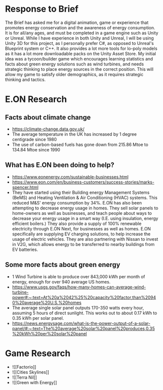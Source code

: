 # Response to Brief
The Brief has asked me for a digital animation, game or experience that promotes energy conservation and the awareness of energy consumption. It is for all/any ages, and must be completed in a game engine such as Unity or Unreal.
While I have experience in both Unity and Unreal, I will be using Unity 3D for this project, as I personally prefer C#, as opposed to Unreal's Blueprint system or C++. It also provides a lot more tools for lo-poly models as it has a lot more downloadable packs on the Unity Asset Store.
My initial idea was a tycoon/builder game which encourages learning statistics and facts about green energy solutions such as wind turbines, and needs strategic thinking to place energy sources in the correct position. This will allow my game to satisfy older demographics, as it requires strategic thinking and tactics.
# E.ON Research
## Facts about climate change
- https://climate-change.data.gov.uk/
- The average temperature in the UK has increased by 1 degree centigrade since 1980
- The use of carbon-based fuels has gone down from 215.86 Mtoe to 134.84 Mtoe since 1990
## What has E.ON been doing to help?
- https://www.eonenergy.com/sustainable-businesses.html
- https://www.eon.com/en/business-customers/success-stories/marks-spencer.html
- They have started using their Building energy Management Systems (BeMS) and Heating Ventilation & Air Conditioning (HVAC) systems. This reduced M&S' energy consumption by 34%.
E.ON has also been attempting to decrease energy usage in homes. They sell solar panels to home-owners as well as businesses, and teach people about ways to decrease your energy usage in a smart way (I.E. using insulation, energy efficient boilers.)
They also provide a supply of 100% renewable electricity through E.ON Next, for businesses as well as homes.
E.ON specifically are supplying EV charging solutions, to help increase the usage of electric vehicles. They are also partnering with Nissan to invest in V2G, which allows energy to be transferred to nearby buildings from EV batteries.

## Some more facts about green energy
- 1 Wind Turbine is able to produce over 843,000 kWh per month of energy, enough for over 940 average US homes.
- https://www.usgs.gov/faqs/how-many-homes-can-average-wind-turbine-power#:~:text=At%20a%2042%25%20capacity%20factor,than%20940%20average%20U.S.%20homes
- The average single solar panel outputs 170-350 watts every hour, assuming 5 hours of direct sunlight. This works out to about 0.17 kWh to 0.35 kWh per solar panel.
- https://news.energysage.com/what-is-the-power-output-of-a-solar-panel/#:~:text=The%20average%20solar%20panel%20produces,0.35%20kWh%20per%20solar%20panel
# Game Research
- ![[Factorio]]
- ![[Cities Skylines]]
- ![[Terra Nil]]
- ![[Green with Energy]]